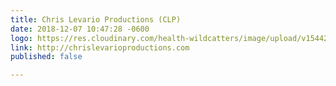 ```yaml
---
title: Chris Levario Productions (CLP)
date: 2018-12-07 10:47:28 -0600
logo: https://res.cloudinary.com/health-wildcatters/image/upload/v1544201256/image.png
link: http://chrislevarioproductions.com
published: false

---
```

